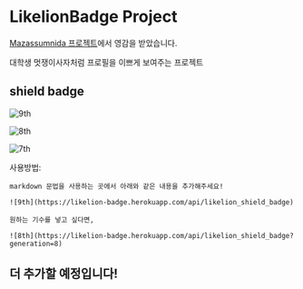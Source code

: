 # LikelionBadge Project

[Mazassumnida 프로젝트](https://github.com/mazassumnida/mazassumnida)에서 영감을 받았습니다.

대학생 멋쟁이사자처럼 프로필을 이쁘게 보여주는 프로젝트

## shield badge 

![9th](https://likelion-badge.herokuapp.com/api/likelion_shield_badge)

![8th](https://likelion-badge.herokuapp.com/api/likelion_shield_badge?generation=8)

![7th](https://likelion-badge.herokuapp.com/api/likelion_shield_badge?generation=7)

사용방법:
```
markdown 문법을 사용하는 곳에서 아래와 같은 내용을 추가해주세요!

![9th](https://likelion-badge.herokuapp.com/api/likelion_shield_badge)

원하는 기수를 넣고 싶다면,

![8th](https://likelion-badge.herokuapp.com/api/likelion_shield_badge?generation=8)

```

## 더 추가할 예정입니다!
